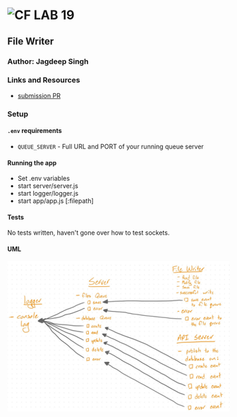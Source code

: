![CF](http://i.imgur.com/7v5ASc8.png) LAB 19
=================================================

## File Writer

### Author: Jagdeep Singh

### Links and Resources
* [submission PR]()

### Setup
#### `.env` requirements

* `QUEUE_SERVER` - Full URL and PORT of your running queue server


#### Running the app
* Set .env variables
* start server/server.js
* start logger/logger.js
* start app/app.js [:filepath]

  
#### Tests
No tests written, haven't gone over how to test sockets.

#### UML

![UML](assets/uml.jpeg)